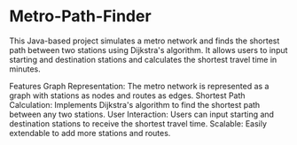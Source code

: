 # Metro-Path-Finder
This Java-based project simulates a metro network and finds the shortest path between two stations using Dijkstra's algorithm. It allows users to input starting and destination stations and calculates the shortest travel time in minutes.

Features
Graph Representation: The metro network is represented as a graph with stations as nodes and routes as edges.
Shortest Path Calculation: Implements Dijkstra's algorithm to find the shortest path between any two stations.
User Interaction: Users can input starting and destination stations to receive the shortest travel time.
Scalable: Easily extendable to add more stations and routes.
